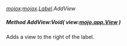 _[mojox](../../modules/mojox/mojox-module.md):[mojox](../../modules/mojox/mojox-module.md).[Label](../../modules/mojox/mojox-label.md).AddView_
##### Method AddView:Void( view:[mojo.app.View](../../modules/mojo/mojo-app-view.md) )
Adds a view to the right of the label.
